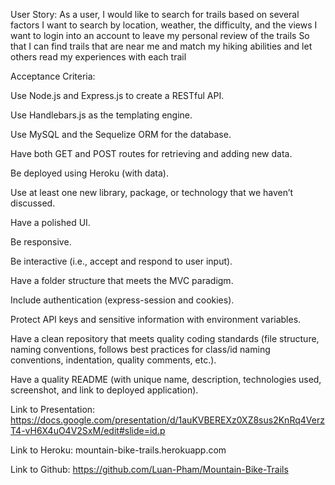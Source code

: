 User Story:
As a user, I would like to search for trails based on several factors
I want to search by location, weather, the difficulty, and the views
I want to login into an account to leave my personal review of the trails
So that I can find trails that are near me and match my hiking abilities and let others read my experiences with each trail

Acceptance Criteria:

Use Node.js and Express.js to create a RESTful API.

Use Handlebars.js as the templating engine.

Use MySQL and the Sequelize ORM for the database.

Have both GET and POST routes for retrieving and adding new data.

Be deployed using Heroku (with data).

Use at least one new library, package, or technology that we haven’t discussed.

Have a polished UI.

Be responsive.

Be interactive (i.e., accept and respond to user input).

Have a folder structure that meets the MVC paradigm.

Include authentication (express-session and cookies).

Protect API keys and sensitive information with environment variables.

Have a clean repository that meets quality coding standards (file structure, naming conventions, follows best practices for class/id naming conventions, indentation, quality comments, etc.).

Have a quality README (with unique name, description, technologies used, screenshot, and link to deployed application).

Link to Presentation: https://docs.google.com/presentation/d/1auKVBEREXz0XZ8sus2KnRq4VerzT4-vH6X4uO4V2SxM/edit#slide=id.p

Link to Heroku: mountain-bike-trails.herokuapp.com 

Link to Github: https://github.com/Luan-Pham/Mountain-Bike-Trails

